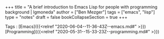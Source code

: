 +++
title = "A brief introduction to Emacs Lisp for people with programming background | lgmoneda"
author = ["Ben Mezger"]
tags = ["emacs", "lisp"]
type = "notes"
draft = false
bookCollapseSection = true
+++

Tags
: [Emacs]({{<relref "2020-06-04--11-36-43Z--emacs.md#" >}}) [Programming]({{<relref "2020-05-31--15-33-23Z--programming.md#" >}})